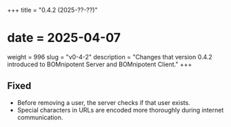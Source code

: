 +++
title = "0.4.2 (2025-??-??)"
# date = 2025-04-07
weight = 996
slug = "v0-4-2"
description = "Changes that version 0.4.2 introduced to BOMnipotent Server and BOMnipotent Client."
+++

## Fixed
- Before removing a user, the server checks if that user exists.
- Special characters in URLs are encoded more thoroughly during internet communication.
